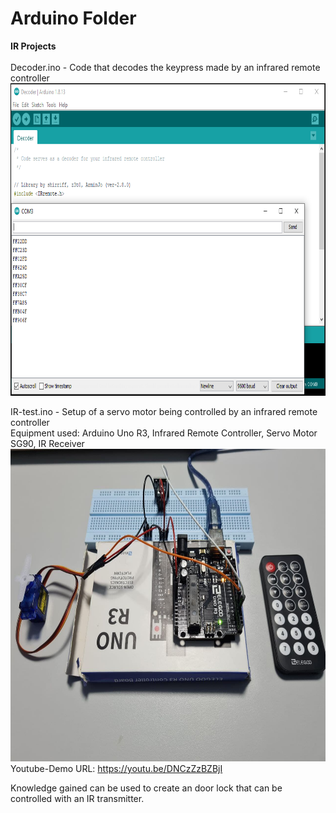 # Arduino Folder

**IR Projects** <br/><br/>
Decoder.ino - Code that decodes the keypress made by an infrared remote controller <br/>
<img src="https://github.com/LawZHRobin/Projects/raw/main/Arduino/Images/Decode.PNG" width="750" height="500"><br/>

IR-test.ino - Setup of a servo motor being controlled by an infrared remote controller <br/>
Equipment used: Arduino Uno R3, Infrared Remote Controller, Servo Motor SG90, IR Receiver <br/>
<img src="https://github.com/LawZHRobin/Projects/raw/main/Arduino/Images/IR-setup.jpg" width="750" height="500"> <br/>
Youtube-Demo URL: https://youtu.be/DNCzZzBZBjI <br/>

Knowledge gained can be used to create an door lock that can be controlled with an IR transmitter.
